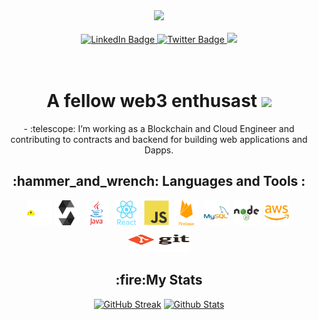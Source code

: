 <div id="main" align="center">
  <div id="header" >
    <img src="https://i.giphy.com/media/v1.Y2lkPTc5MGI3NjExeGk5dW93aDF0Z2I1YjUzdTBxZHQxNzQzajh2bHZrd2JnaXFzMzNjZCZlcD12MV9pbnRlcm5hbF9naWZfYnlfaWQmY3Q9Zw/JqmupuTVZYaQX5s094/giphy.gif" width="400"/>
  </div>
  <br>
  <div id="badges" >
    <a href="https://www.linkedin.com/in/jaskaran-singh-190599249/">
      <img src="https://img.shields.io/badge/LinkedIn-blue?style=for-the-badge&logo=linkedin&logoColor=white" alt="LinkedIn Badge"/>
    </a>
    <a href="https://x.com/jaskaranan">
      <img src="https://img.shields.io/badge/Twitter-black?style=for-the-badge&logo=twitter&logoColor=blue" alt="Twitter Badge"/>
    </a>
      <a href="https://warpcast.com/okjaskaran">
      <img src="https://img.shields.io/badge/Farcaster-855DCD?logo=farcaster&logoColor=fff&style=for-the-badge"/>
    </a>
  </div>
  <br>
  <img src="https://komarev.com/ghpvc/?username=jaskara-n&style=flat-square&color=blue" alt=""/>
<br>
  <h1>
A fellow web3 enthusast  <img src="https://media.giphy.com/media/hvRJCLFzcasrR4ia7z/giphy.gif" width="30px"/>
</h1>
  - :telescope: I’m working as a Blockchain and Cloud Engineer and contributing to contracts and backend for building web applications and Dapps.
  <br>
  <h2>:hammer_and_wrench: Languages and Tools :</h2>
  <div>
       <img src="https://raw.githubusercontent.com/devicons/devicon/ca28c779441053191ff11710fe24a9e6c23690d6/icons/hardhat/hardhat-original-wordmark.svg" title="hardhat" alt="hardhat" width="40" height="40"/>
        <img src="https://raw.githubusercontent.com/devicons/devicon/ca28c779441053191ff11710fe24a9e6c23690d6/icons/solidity/solidity-original.svg" title="solidity" alt="solidity" width="40" height="40"/>&nbsp;
    <img src="https://github.com/devicons/devicon/blob/master/icons/java/java-original-wordmark.svg" title="Java" alt="Java" width="40" height="40"/>&nbsp;
    <img src="https://github.com/devicons/devicon/blob/master/icons/react/react-original-wordmark.svg" title="React" alt="React" width="40" height="40"/>&nbsp;
    <img src="https://github.com/devicons/devicon/blob/master/icons/javascript/javascript-original.svg" title="JavaScript" alt="JavaScript" width="40" height="40"/>&nbsp;
    <img src="https://github.com/devicons/devicon/blob/master/icons/firebase/firebase-plain-wordmark.svg" title="Firebase" alt="Firebase" width="40" height="40"/>&nbsp;
    <img src="https://github.com/devicons/devicon/blob/master/icons/mysql/mysql-original-wordmark.svg" title="MySQL"  alt="MySQL" width="40" height="40"/>&nbsp;
    <img src="https://github.com/devicons/devicon/blob/master/icons/nodejs/nodejs-original-wordmark.svg" title="NodeJS" alt="NodeJS" width="40" height="40"/>&nbsp;
    <img src="https://github.com/devicons/devicon/blob/master/icons/amazonwebservices/amazonwebservices-plain-wordmark.svg" title="AWS" alt="AWS" width="40" height="40"/>&nbsp;
    <img src="https://github.com/devicons/devicon/blob/master/icons/git/git-original-wordmark.svg" title="Git" **alt="Git" width="100" height="40"/>
  </div>
<h2>:fire:My Stats</h2>
  <div>
<a href="https://git.io/streak-stats"><img src="http://github-readme-streak-stats.herokuapp.com?user=jaskara-n&theme=nightowl&date_format=M%20j%5B%2C%20Y%5D" alt="GitHub Streak" /></a>
  <a href="/"><img src="https://github-readme-stats.vercel.app/api/top-langs/?username=jaskara-n&layout=compact&theme=vision-friendly-dark" alt="Github Stats"/></a></div>
</div>

